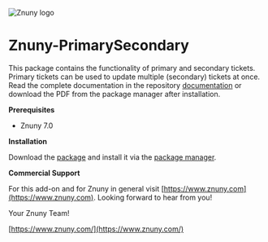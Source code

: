 ![Znuny logo](https://www.znuny.com/assets/images/logo_small.png)


Znuny-PrimarySecondary
======================
This package contains the functionality of primary and secondary tickets. Primary tickets can be used to update multiple (secondary) tickets at once. Read the complete documentation in the repository [documentation](https://github.com/znuny/Znuny-PrimarySecondary/tree/dev/doc/en) or download the PDF from the package manager after installation.

**Prerequisites**

- Znuny 7.0


**Installation**

Download the [package](https://download.znuny.org/releases/packages/) and install it via the [package manager](https://doc.znuny.org/znuny_lts/admin/packagemanagement/index.html#package-manager).

**Commercial Support**

For this add-on and for Znuny in general visit [https://www.znuny.com](https://www.znuny.com). Looking forward to hear from you!


Your Znuny Team!

[https://www.znuny.com/](https://www.znuny.com/)
